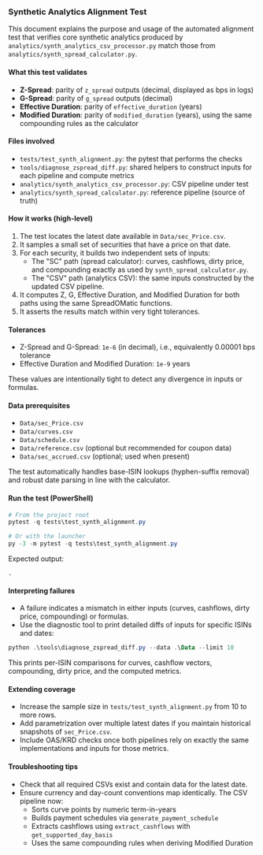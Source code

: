### Synthetic Analytics Alignment Test

This document explains the purpose and usage of the automated alignment test that verifies core synthetic analytics produced by `analytics/synth_analytics_csv_processor.py` match those from `analytics/synth_spread_calculator.py`.

#### What this test validates
- **Z-Spread**: parity of `z_spread` outputs (decimal, displayed as bps in logs)
- **G-Spread**: parity of `g_spread` outputs (decimal)
- **Effective Duration**: parity of `effective_duration` (years)
- **Modified Duration**: parity of `modified_duration` (years), using the same compounding rules as the calculator

#### Files involved
- `tests/test_synth_alignment.py`: the pytest that performs the checks
- `tools/diagnose_zspread_diff.py`: shared helpers to construct inputs for each pipeline and compute metrics
- `analytics/synth_analytics_csv_processor.py`: CSV pipeline under test
- `analytics/synth_spread_calculator.py`: reference pipeline (source of truth)

#### How it works (high-level)
1. The test locates the latest date available in `Data/sec_Price.csv`.
2. It samples a small set of securities that have a price on that date.
3. For each security, it builds two independent sets of inputs:
   - The "SC" path (spread calculator): curves, cashflows, dirty price, and compounding exactly as used by `synth_spread_calculator.py`.
   - The "CSV" path (analytics CSV): the same inputs constructed by the updated CSV pipeline.
4. It computes Z, G, Effective Duration, and Modified Duration for both paths using the same SpreadOMatic functions.
5. It asserts the results match within very tight tolerances.

#### Tolerances
- Z-Spread and G-Spread: `1e-6` (in decimal), i.e., equivalently 0.00001 bps tolerance
- Effective Duration and Modified Duration: `1e-9` years

These values are intentionally tight to detect any divergence in inputs or formulas.

#### Data prerequisites
- `Data/sec_Price.csv`
- `Data/curves.csv`
- `Data/schedule.csv`
- `Data/reference.csv` (optional but recommended for coupon data)
- `Data/sec_accrued.csv` (optional; used when present)

The test automatically handles base-ISIN lookups (hyphen-suffix removal) and robust date parsing in line with the calculator.

#### Run the test (PowerShell)
```powershell
# From the project root
pytest -q tests\test_synth_alignment.py

# Or with the launcher
py -3 -m pytest -q tests\test_synth_alignment.py
```

Expected output:
```text
.
```

#### Interpreting failures
- A failure indicates a mismatch in either inputs (curves, cashflows, dirty price, compounding) or formulas.
- Use the diagnostic tool to print detailed diffs of inputs for specific ISINs and dates:
```powershell
python .\tools\diagnose_zspread_diff.py --data .\Data --limit 10
```
This prints per-ISIN comparisons for curves, cashflow vectors, compounding, dirty price, and the computed metrics.

#### Extending coverage
- Increase the sample size in `tests/test_synth_alignment.py` from 10 to more rows.
- Add parametrization over multiple latest dates if you maintain historical snapshots of `sec_Price.csv`.
- Include OAS/KRD checks once both pipelines rely on exactly the same implementations and inputs for those metrics.

#### Troubleshooting tips
- Check that all required CSVs exist and contain data for the latest date.
- Ensure currency and day-count conventions map identically. The CSV pipeline now:
  - Sorts curve points by numeric term-in-years
  - Builds payment schedules via `generate_payment_schedule`
  - Extracts cashflows using `extract_cashflows` with `get_supported_day_basis`
  - Uses the same compounding rules when deriving Modified Duration


